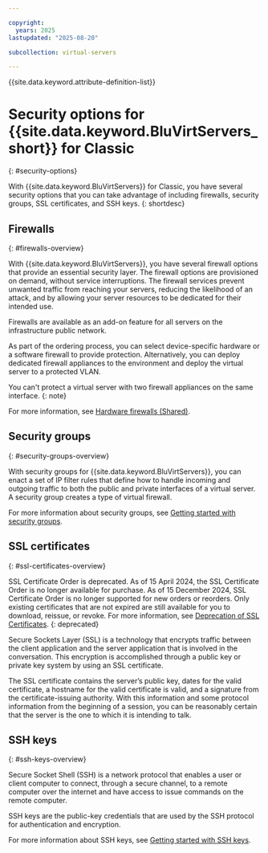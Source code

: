 ```yaml
---

copyright:
  years: 2025
lastupdated: "2025-08-20"

subcollection: virtual-servers

---
```


{{site.data.keyword.attribute-definition-list}}

# Security options for {{site.data.keyword.BluVirtServers_short}} for Classic
{: #security-options}

With {{site.data.keyword.BluVirtServers}} for Classic, you have several security options that you can take advantage of including firewalls, security groups, SSL certificates, and SSH keys.
{: shortdesc}


## Firewalls
{: #firewalls-overview}

With {{site.data.keyword.BluVirtServers}}, you have several firewall options that provide an essential security layer. The firewall options are provisioned on demand, without service interruptions. The firewall services prevent unwanted traffic from reaching your servers, reducing the likelihood of an attack, and by allowing your server resources to be dedicated for their intended use.

Firewalls are available as an add-on feature for all servers on the infrastructure public network.

As part of the ordering process, you can select device-specific hardware or a software firewall to provide protection. Alternatively, you can deploy dedicated firewall appliances to the environment and deploy the virtual server to a protected VLAN.

You can't protect a virtual server with two firewall appliances on the same interface.
{: note}

For more information, see [Hardware firewalls (Shared)](/docs/hardware-firewall-shared?topic=hardware-firewall-shared-getting-started).


## Security groups
{: #security-groups-overview}

With security groups for {{site.data.keyword.BluVirtServers}}, you can enact a set of IP filter rules that define how to handle incoming and
outgoing traffic to both the public and private interfaces of a virtual server. A security group creates a type of virtual firewall.

For more information about security groups, see [Getting started with security groups](/docs/security-groups?topic=security-groups-getting-started).

## SSL certificates
{: #ssl-certificates-overview}

SSL Certificate Order is deprecated. As of 15 April 2024, the SSL Certificate Order is no longer available for purchase. As of 15 December 2024, SSL Certificate Order is no longer supported for new orders or reorders. Only existing certificates that are not expired are still available for you to download, reissue, or revoke. For more information, see [Deprecation of SSL Certificates](/docs/ssl-certificates?topic=ssl-certificates-deprecation). {: deprecated}

Secure Sockets Layer (SSL) is a technology that encrypts traffic between the client application and the server application that is involved in the conversation. This encryption is accomplished through a public key or private key system by using an SSL certificate.

The SSL certificate contains the server’s public key, dates for the valid certificate, a hostname for the valid certificate is valid, and a signature from the certificate-issuing authority. With this information and some protocol information from the beginning of a session, you can be reasonably certain that the server is the one to which it is intending to talk.


## SSH keys
{: #ssh-keys-overview}

Secure Socket Shell (SSH) is a network protocol that enables a user or client computer to connect, through a secure channel, to a remote computer over the internet and have access to issue commands on the remote computer.

SSH keys are the public-key credentials that are used by the SSH protocol for authentication and encryption.

For more information about SSH keys, see [Getting started with SSH keys](/docs/ssh-keys?topic=ssh-keys-getting-started-tutorial).
